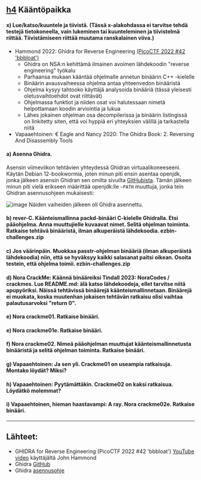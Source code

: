 ## [h4](https://terokarvinen.com/application-hacking/#:~:text=tai%20kirjaston%20toteutusta.-,h4,-K%C3%A4%C3%A4nt%C3%B6paikka) Kääntöpaikka


#### x) Lue/katso/kuuntele ja tiivistä. (Tässä x-alakohdassa ei tarvitse tehdä testejä tietokoneella, vain lukeminen tai kuunteleminen ja tiivistelmä riittää. Tiivistämiseen riittää muutama ranskalainen viiva.)
- Hammond 2022: Ghidra for Reverse Engineering [(PicoCTF 2022 #42 'bbbloat')](https://www.youtube.com/watch?v=oTD_ki86c9I)
  - Ghidra on NSA:n kehittämä ilmainen avoimen lähdekoodin "reverse engineering" työkalu
  - Parhaansa mukaan kääntää ohjelmalle annetun binäärin C++ -kielelle
  - Binäärin avausvaiheessa ohjelma antaa yhteenvedon binääristä
  - Ohjelma kysyy tahtooko käyttäjä analysoida binääriä (tässä yleisesti oletusvaihtoehdot ovat riittävät)
  - Ohjelmassa funktiot ja niiden osat voi halutessaan nimetä helpottamaan koodin arviointia ja lukua
  - Lähes jokainen ohjelman osa decompilerissa ja binäärin listingissä on linkitetty siten, että voi hyppiä eri yhteyksien välillä ja tarkastella niitä
- Vapaaehtoinen: € Eagle and Nancy 2020: The Ghidra Book: 2. Reversing And Disassembly Tools


#### a) Asenna Ghidra.

Asensin viimeviikon tehtävien yhteydessä Ghidran virtuaalikoneeseeni. Käytän Debian 12-bookwormia, joten minun piti ensin asentaa openjdk, jonka jälkeen asensin Ghidran sen omilta sivuilta [GitHubista](https://github.com/NationalSecurityAgency/ghidra/releases). Tämän jälkeen minun piti vielä erikseen määrittää openjdk:lle `~PATH` muuttuja, jonka tein Ghidran asennusohjeen mukaisesti:

![image](https://github.com/user-attachments/assets/151b0142-fbe5-4a58-a55f-fd9afed388d1)
Näiden vaiheiden jälkeen oli Ghidra asennettu.

#### b) rever-C. Käänteismallinna packd-binääri C-kielelle Ghidralla. Etsi pääohjelma. Anna muuttujielle kuvaavat nimet. Selitä ohjelman toiminta. Ratkaise tehtävä binääristä, ilman alkuperäistä lähdekoodia. ezbin-challenges.zip
#### c) Jos väärinpäin. Muokkaa passtr-ohjelman binääriä (ilman alkuperäistä lähdekoodia) niin, että se hyväksyy kaikki salasanat paitsi oikean. Osoita testein, että ohjelma toimii. ezbin-challenges.zip
#### d) Nora CrackMe: Käännä binääreiksi Tindall 2023: NoraCodes / crackmes. Lue README.md: älä katso lähdekoodeja, ellet tarvitse niitä apupyöriksi. Näissä tehtävissä binäärejä käänteismallinnetaan. Binäärejä ei muokata, koska muutenhan jokaisen tehtävän ratkaisu olisi vaihtaa palautusarvoksi "return 0".
#### e) Nora crackme01. Ratkaise binääri.
#### e) Nora crackme01e. Ratkaise binääri.
#### f) Nora crackme02. Nimeä pääohjelman muuttujat käänteismallinnetusta binääristä ja selitä ohjelman toiminta. Ratkaise binääri.
#### g) Vapaaehtoinen: Ja sen yli. Crackme01 on useampia ratkaisuja. Montako löydät? Miksi?
#### h) Vapaaehtoinen: Pyytämättäkin. Crackme02 on kaksi ratkaisua. Löydätkö molemmat?
#### i) Vapaaehtoinen, hieman haastavampi: A ray. Nora crackme02e. Ratkaise binääri.

---
## Lähteet:

- GHIDRA for Reverse Engineering (PicoCTF 2022 #42 'bbbloat') [YouTube video](https://www.youtube.com/watch?v=oTD_ki86c9I) käyttäjältä John Hammond
- Ghidra [GitHub](https://github.com/NationalSecurityAgency/ghidra/releases)
- Ghidra [asennusohje](https://htmlpreview.github.io/?https://github.com/NationalSecurityAgency/ghidra/blob/stable/GhidraDocs/InstallationGuide.html)
